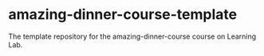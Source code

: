 # amazing-dinner-course-template
The template repository for the amazing-dinner-course course on Learning Lab.
